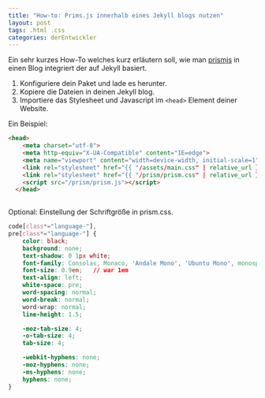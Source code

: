 ```yaml
---
title: "How-to: Prims.js innerhalb eines Jekyll blogs nutzen"
layout: post
tags: .html .css
categories: derEntwickler
---
```


Ein sehr kurzes How-To welches kurz erläutern soll, wie man [prismjs](https://prismjs.com) in einen Blog integriert der auf Jekyll basiert.

1. Konfiguriere dein Paket und lade es herunter.
2. Kopiere die Dateien in deinen Jekyll blog.
3. Importiere das Stylesheet und Javascript im `<head>` Element deiner Website.

Ein Beispiel:

```html
<head>
    <meta charset="utf-8">
    <meta http-equiv="X-UA-Compatible" content="IE=edge">
    <meta name="viewport" content="width=device-width, initial-scale=1">
    <link rel="stylesheet" href="{{ "/assets/main.css" | relative_url }}">
    <link rel="stylesheet" href="{{ "/prism/prism.css" | relative_url }}">
    <script src="/prism/prism.js"></script>
  </head>
  
```

Optional: Einstellung der Schriftgröße in prism.css.
```css
code[class*="language-"],
pre[class*="language-"] {
	color: black;
	background: none;
	text-shadow: 0 1px white;
	font-family: Consolas, Monaco, 'Andale Mono', 'Ubuntu Mono', monospace;
	font-size: 0.9em;   // war 1em
	text-align: left;
	white-space: pre;
	word-spacing: normal;
	word-break: normal;
	word-wrap: normal;
	line-height: 1.5;

	-moz-tab-size: 4;
	-o-tab-size: 4;
	tab-size: 4;

	-webkit-hyphens: none;
	-moz-hyphens: none;
	-ms-hyphens: none;
	hyphens: none;
}
```
